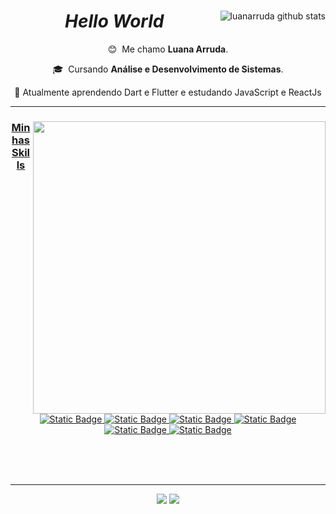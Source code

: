 <Header>
  
<div>
  
<a href="https://github.com/luanarruda">
<img align="right" src="https://github-readme-stats.vercel.app/api?username=luanarruda&show_icons=true&theme=omni&line_height=27" alt="luanarruda github stats"/>
</a>  

  <h1 align="center"> <i>Hello World</i> </h1>

  <div align="center">

   😊 &nbsp;Me chamo **Luana Arruda**.
  
  🎓 &nbsp;Cursando **Análise e Desenvolvimento de Sistemas**.

  🌱&nbsp;Atualmente aprendendo Dart e Flutter e estudando JavaScript e ReactJs


  </div>

  <hr>

  <a href="[https://github.com/luanarruda]">
  <img align="right" src="https://github-readme-stats.vercel.app/api/top-langs/?username=luanarruda&hide=html&layout=compact&theme=omni" min-width="468px" max-width="468px" width="468px" />
  
<h3 align="center">Minhas Skills</h3>

  <div align="center">
    
  ![Static Badge](https://img.shields.io/badge/HTML-191622?style=flat&logo=html5&logoColor=FF79C6)
  ![Static Badge](https://img.shields.io/badge/CSS-191622?style=flat&logo=CSS3&logoColor=FF79C6)
  ![Static Badge](https://img.shields.io/badge/TypeScript-191622?style=flat&logo=typescript&logoColor=FF79C6)
  ![Static Badge](https://img.shields.io/badge/JavaScript-191622?style=flat&logo=javascript&logoColor=FF79C6)
  ![Static Badge](https://img.shields.io/badge/Angular-191622?style=flat&logo=angular&logoColor=FF79C6)
  ![Static Badge](https://img.shields.io/badge/-191622?style=flat&logo=c&logoColor=FF79C6)

  </div>

<br>
<br>
<br>
<hr>

  <p align="center">
  <a href="mailto:luanamarrudaa@gmail.com?subject=Questions" alt="Gmail">
  <img src="https://img.shields.io/badge/-Gmail-FF0000?style=flat-square&labelColor=FF0000&logo=gmail&logoColor=white&link=LINK-DO-SEU-EMAIL" /></a>

  <a href="https://www.linkedin.com/in/luanarruda/" alt="Linkedin">
  <img src="https://img.shields.io/badge/-Linkedin-0e76a8?style=flat-square&logo=Linkedin&logoColor=white&link=LINK-DO-SEU-LINKEDIN" /></a>
  
    
</p>

</div>

</header
